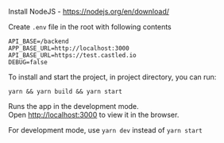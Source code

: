 Install NodeJS - https://nodejs.org/en/download/

Create `.env` file in the root with following contents

```
API_BASE=/backend
APP_BASE_URL=http://localhost:3000
API_BASE_URL=https://test.castled.io
DEBUG=false
```

To install and start the project, in project directory, you can run:

```
yarn && yarn build && yarn start
```

Runs the app in the development mode.<br />
Open [http://localhost:3000](http://localhost:3000) to view it in the browser.

For development mode, use `yarn dev` instead of `yarn start`


